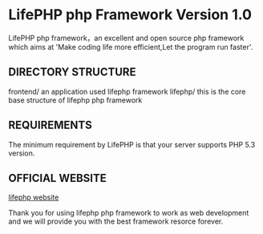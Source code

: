 # LifePHP php Framework Version 1.0
LifePHP php framework，an excellent and open source php framework which aims at 'Make coding life more efficient,Let the program run faster'.

## DIRECTORY STRUCTURE
  frontend/               an application used lifephp framework
  lifephp/                this is the core base structure of lifephp php framework

## REQUIREMENTS
The minimum requirement by LifePHP  is that your server supports PHP 5.3 version.

## OFFICIAL WEBSITE
[lifephp website](http://www.lifephp.net)

Thank you for using lifephp php framework to work as web development and we will provide you with the best framework resorce 
forever.







